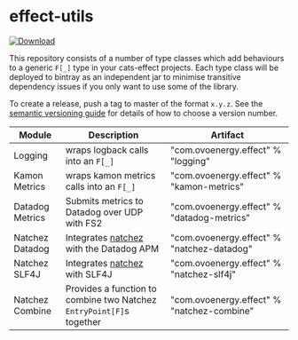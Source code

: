 # effect-utils

[ ![Download](https://api.bintray.com/packages/ovotech/maven/logging/images/download.svg) ](https://bintray.com/ovotech/maven/logging/_latestVersion)

This repository consists of a number of type classes which add behaviours to a generic `F[_]` type in your cats-effect projects.
Each type class will be deployed to bintray as an independent jar to minimise transitive dependency issues if you only
want to use some of the library.

To create a release, push a tag to master of the format `x.y.z`. See the [semantic versioning guide](https://semver.org/) 
for details of how to choose a version number.

| Module        | Description                                                                    | Artifact
----------------|--------------------------------------------------------------------------------|-----------------------------------------
Logging         | wraps logback calls into an `F[_]`                                             | "com.ovoenergy.effect" % "logging"
Kamon Metrics   | wraps kamon metrics calls into an `F[_]`                                       | "com.ovoenergy.effect" % "kamon-metrics"
Datadog Metrics | Submits metrics to Datadog over UDP with FS2                                   | "com.ovoenergy.effect" % "datadog-metrics"
Natchez Datadog | Integrates [natchez](https://github.com/tpolecat/natchez) with the Datadog APM | "com.ovoenergy.effect" % "natchez-datadog"
Natchez SLF4J   | Integrates [natchez](https://github.com/tpolecat/natchez) with SLF4J           | "com.ovoenergy.effect" % "natchez-slf4j"
Natchez Combine | Provides a function to combine two Natchez `EntryPoint[F]`s together           | "com.ovoenergy.effect" % "natchez-combine"
